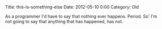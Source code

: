 Title: this-is-something-else
Date: 2012-05-10 0:00
Category: Old

As a programmer I'd have to say that nothing ever happens. Period. So' I'm not going to say that anything that has happened, has not.